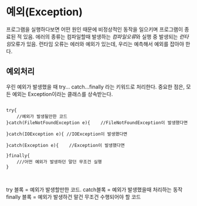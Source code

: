 예외(Exception)
===========================
프로그램을 실행하다보면 어떤 원인 때문에 비정상적인 동작을 일으키며 프로그램이 종료된 적 있음.
에러의 종류는 컴파일할때 발생하는 *컴파일오류*와 실행 중 발생되는 *런타임*오류가 있음.
런타임 오류는 에러와 예외가 있는데, 우리는 예측해서 예외를 잡아야 한다.

예외처리
-----------------
우린 예외가 발생했을 때 try... catch...finally 라는 키워드로 처리한다.
중요한 점은, 모든 예외는 Exception이라는 클래스를 상속받는다.

<pre>
<code>
try{
	//예외가 발생될만한 코드
}catch(FileNotFoundException e){	//FileNotFoundException이 발생했다면

}catch(IOException e){ //IOException이 발생했다면

}catch(Exception e){	//Exception이 발생했다면

}finally{	
	///어떤 예외가 발생하던 말던 무조건 실행
}

</code>
</pre>

try 블록 = 예외가 발생할만한 코드.
catch블록 = 예외가 발생했을때 처리하는 동작
finally 블록 = 예외가 발생하건 말건 무조건 수행되어야 할 코드
